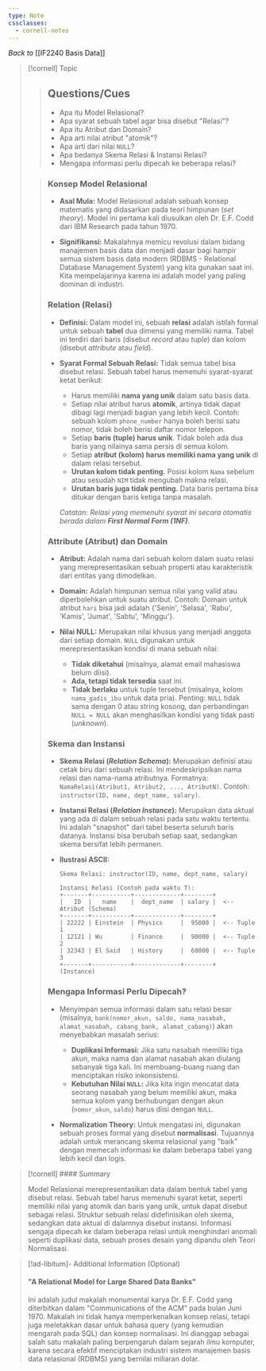 ```yaml
---
type: Note
cssclasses:
  - cornell-notes
---
```

_Back to_ [[IF2240 Basis Data]]

> [!cornell] Topic
> 
> > ## Questions/Cues
> > 
> > - Apa itu Model Relasional?
> > - Apa syarat sebuah tabel agar bisa disebut "Relasi"?
> > - Apa itu Atribut dan Domain?
> > - Apa arti nilai atribut "atomik"?
> > - Apa arti dari nilai `NULL`?
> > - Apa bedanya Skema Relasi & Instansi Relasi?
> > - Mengapa informasi perlu dipecah ke beberapa relasi?
> 
> > ### Konsep Model Relasional
> > 
> > - **Asal Mula:** Model Relasional adalah sebuah konsep matematis yang didasarkan pada teori himpunan (_set theory_). Model ini pertama kali diusulkan oleh Dr. E.F. Codd dari IBM Research pada tahun 1970.
> >     
> > - **Signifikansi:** Makalahnya memicu revolusi dalam bidang manajemen basis data dan menjadi dasar bagi hampir semua sistem basis data modern (RDBMS - Relational Database Management System) yang kita gunakan saat ini. Kita mempelajarinya karena ini adalah model yang paling dominan di industri.
> >     
> > 
> > ### Relation (Relasi)
> > 
> > - **Definisi:** Dalam model ini, sebuah **relasi** adalah istilah formal untuk sebuah **tabel** dua dimensi yang memiliki nama. Tabel ini terdiri dari baris (disebut _record_ atau _tuple_) dan kolom (disebut _attribute_ atau _field_).
> >     
> > - **Syarat Formal Sebuah Relasi:** Tidak semua tabel bisa disebut relasi. Sebuah tabel harus memenuhi syarat-syarat ketat berikut:
> >     
> >     - Harus memiliki **nama yang unik** dalam satu basis data.
> >     - Setiap nilai atribut harus **atomik**, artinya tidak dapat dibagi lagi menjadi bagian yang lebih kecil. Contoh: sebuah kolom `phone_number` hanya boleh berisi satu nomor, tidak boleh berisi daftar nomor telepon.
> >     - Setiap **baris (tuple) harus unik**. Tidak boleh ada dua baris yang nilainya sama persis di semua kolom.
> >     - Setiap **atribut (kolom) harus memiliki nama yang unik** di dalam relasi tersebut.
> >     - **Urutan kolom tidak penting.** Posisi kolom `Nama` sebelum atau sesudah `NIM` tidak mengubah makna relasi.
> >     - **Urutan baris juga tidak penting.** Data baris pertama bisa ditukar dengan baris ketiga tanpa masalah.
> >     
> >     _Catatan: Relasi yang memenuhi syarat ini secara otomatis berada dalam **First Normal Form (1NF)**._
> >     
> > 
> > ### Attribute (Atribut) dan Domain
> > 
> > - **Atribut:** Adalah nama dari sebuah kolom dalam suatu relasi yang merepresentasikan sebuah properti atau karakteristik dari entitas yang dimodelkan.
> >     
> > - **Domain:** Adalah himpunan semua nilai yang valid atau diperbolehkan untuk suatu atribut. Contoh: Domain untuk atribut `hari` bisa jadi adalah {'Senin', 'Selasa', 'Rabu', 'Kamis', 'Jumat', 'Sabtu', 'Minggu'}.
> >     
> > - **Nilai NULL:** Merupakan nilai khusus yang menjadi anggota dari setiap domain. `NULL` digunakan untuk merepresentasikan kondisi di mana sebuah nilai:
> >     
> >     - **Tidak diketahui** (misalnya, alamat email mahasiswa belum diisi).
> >     - **Ada, tetapi tidak tersedia** saat ini.
> >     - **Tidak berlaku** untuk tuple tersebut (misalnya, kolom `nama_gadis_ibu` untuk data pria). Penting: `NULL` tidak sama dengan 0 atau string kosong, dan perbandingan `NULL = NULL` akan menghasilkan kondisi yang tidak pasti (_unknown_).
> > 
> > ### Skema dan Instansi
> > 
> > - **Skema Relasi (_Relation Schema_):** Merupakan definisi atau cetak biru dari sebuah relasi. Ini mendeskripsikan nama relasi dan nama-nama atributnya. Formatnya: `NamaRelasi(Atribut1, Atribut2, ..., AtributN)`. Contoh: `instructor(ID, name, dept_name, salary)`.
> >     
> > - **Instansi Relasi (_Relation Instance_):** Merupakan data aktual yang ada di dalam sebuah relasi pada satu waktu tertentu. Ini adalah "snapshot" dari tabel beserta seluruh baris datanya. Instansi bisa berubah setiap saat, sedangkan skema bersifat lebih permanen.
> >     
> > - **Ilustrasi ASCII:**
> >     
> >     ```
> >     Skema Relasi: instructor(ID, name, dept_name, salary)
> >     
> >     Instansi Relasi (Contoh pada waktu T):
> >     +-------+-----------+-------------+--------+
> >     |   ID  |   name    |  dept_name  | salary |  <-- Atribut (Schema)
> >     +-------+-----------+-------------+--------+
> >     | 22222 | Einstein  | Physics     |  95000 |  <-- Tuple 1
> >     | 12121 | Wu        | Finance     |  90000 |  <-- Tuple 2
> >     | 32343 | El Said   | History     |  60000 |  <-- Tuple 3
> >     +-------+-----------+-------------+--------+   (Instance)
> >     ```
> >     
> > 
> > ### Mengapa Informasi Perlu Dipecah?
> > 
> > - Menyimpan semua informasi dalam satu relasi besar (misalnya, `bank(nomor_akun, saldo, nama_nasabah, alamat_nasabah, cabang_bank, alamat_cabang)`) akan menyebabkan masalah serius:
> >     
> >     - **Duplikasi Informasi:** Jika satu nasabah memiliki tiga akun, maka nama dan alamat nasabah akan diulang sebanyak tiga kali. Ini membuang-buang ruang dan menciptakan risiko inkonsistensi.
> >     - **Kebutuhan Nilai `NULL`:** Jika kita ingin mencatat data seorang nasabah yang belum memiliki akun, maka semua kolom yang berhubungan dengan akun (`nomor_akun`, `saldo`) harus diisi dengan `NULL`.
> > - **Normalization Theory:** Untuk mengatasi ini, digunakan sebuah proses formal yang disebut **normalisasi**. Tujuannya adalah untuk merancang skema relasional yang "baik" dengan memecah informasi ke dalam beberapa tabel yang lebih kecil dan logis.
> >     

> [!cornell] #### Summary
> 
> Model Relasional merepresentasikan data dalam bentuk tabel yang disebut relasi. Sebuah tabel harus memenuhi syarat ketat, seperti memiliki nilai yang atomik dan baris yang unik, untuk dapat disebut sebagai relasi. Struktur sebuah relasi didefinisikan oleh skema, sedangkan data aktual di dalamnya disebut instansi. Informasi sengaja dipecah ke dalam beberapa relasi untuk menghindari anomali seperti duplikasi data, sebuah proses desain yang dipandu oleh Teori Normalisasi.

> [!ad-libitum]- Additional Information (Optional)
> 
> #### "A Relational Model for Large Shared Data Banks"
> 
> Ini adalah judul makalah monumental karya Dr. E.F. Codd yang diterbitkan dalam "Communications of the ACM" pada bulan Juni 1970. Makalah ini tidak hanya memperkenalkan konsep relasi, tetapi juga meletakkan dasar untuk bahasa query (yang kemudian mengarah pada SQL) dan konsep normalisasi. Ini dianggap sebagai salah satu makalah paling berpengaruh dalam sejarah ilmu komputer, karena secara efektif menciptakan industri sistem manajemen basis data relasional (RDBMS) yang bernilai miliaran dolar.